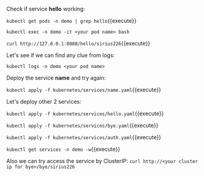 Check if service **hello** working:

`kubectl get pods -n demo | grep hello`{{execute}}

`kubectl exec -n demo -it <your pod name> bash`

`curl http://127.0.0.1:8080/hello/sirius226`{{execute}}

Let's see if we can find any clue from logs:

`kubectl logs -n demo <your pod name>`

Deploy the service **name** and try again:

`kubectl apply -f kubernetes/services/name.yaml`{{execute}}

Let's deploy other 2 services:

`kubectl apply -f kubernetes/services/hello.yaml`{{execute}}

`kubectl apply -f kubernetes/services/bye.yaml`{{execute}}

`kubectl apply -f kubernetes/services/auth.yaml`{{execute}}

`kubectl get services -n demo -w`{{execute}}

Also we can try access the service by ClusterIP:
`curl http://<your cluster ip for bye>/bye/sirius226`


